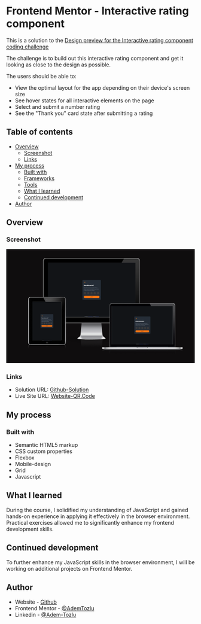 # Frontend Mentor - Interactive rating component

This is a solution to the [Design preview for the Interactive rating component coding challenge](https://www.frontendmentor.io/challenges/interactive-rating-component-koxpeBUmI/hub)

The challenge is to build out this interactive rating component and get it looking as close to the design as possible.

The users should be able to:

- View the optimal layout for the app depending on their device's screen size
- See hover states for all interactive elements on the page
- Select and submit a number rating
- See the "Thank you" card state after submitting a rating

## Table of contents

- [Overview](#overview)
  - [Screenshot](#screenshot)
  - [Links](#links)
- [My process](#my-process)
  - [Built with](#built-with)
  - [Frameworks](#frameworks)
  - [Tools](#tools)
  - [What I learned](#what-i-learned)
  - [Continued development](#continued-development)
- [Author](#author)

## Overview

### Screenshot

![Screenshot](./images/screenshot-responsiv.png)

### Links

- Solution URL: [Github-Solution](https://github.com/Adem-Tozlu/Frontend-Mentor-Interactive-rating-component)
- Live Site URL: [Website-QR.Code](https://frontend-mentor-interactive-rating-component-nu.vercel.app/)

## My process

### Built with

- Semantic HTML5 markup
- CSS custom properties
- Flexbox
- Mobile-design
- Grid
- Javascript

## What I learned 
During the course, I solidified my understanding of JavaScript and gained hands-on experience in applying it effectively in the browser environment. Practical exercises allowed me to significantly enhance my frontend development skills.

## Continued development
To further enhance my JavaScript skills in the browser environment, I will be working on additional projects on Frontend Mentor.

## Author

- Website - [Github](https://github.com/Adem-Tozlu)
- Frontend Mentor - [@AdemTozlu](https://www.frontendmentor.io/profile/Adem-Tozlu)
- Linkedin - [@Adem-Tozlu](https://www.linkedin.com/in/adem-tozlu-8906b52a5)